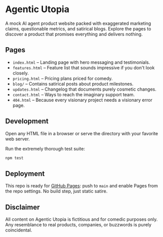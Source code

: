 # Agentic Utopia

A mock AI agent product website packed with exaggerated marketing claims, questionable metrics, and satirical blogs. Explore the pages to discover a product that promises everything and delivers nothing.

## Pages

- `index.html` – Landing page with hero messaging and testimonials.
- `features.html` – Feature list that sounds impressive if you don't look closely.
- `pricing.html` – Pricing plans priced for comedy.
- `blog/` – Contains satirical posts about product milestones.
- `updates.html` – Changelog that documents purely cosmetic changes.
- `contact.html` – Ways to reach the imaginary support team.
- `404.html` – Because every visionary project needs a visionary error page.

## Development

Open any HTML file in a browser or serve the directory with your favorite web server.

Run the extremely thorough test suite:

```bash
npm test
```

## Deployment

This repo is ready for [GitHub Pages](https://pages.github.com/): push to `main` and enable Pages from the repo settings. No build step, just static satire.

## Disclaimer

All content on Agentic Utopia is fictitious and for comedic purposes only.
Any resemblance to real products, companies, or buzzwords is purely coincidental.